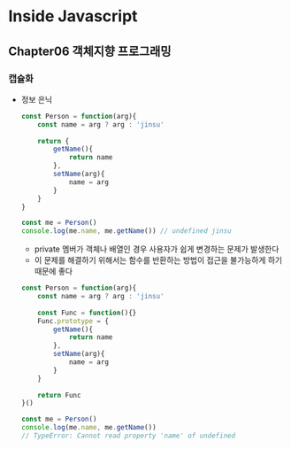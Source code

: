 # Inside Javascript

##  Chapter06 객체지향 프로그래밍

### 캡슐화

- 정보 은닉

  ```js
  const Person = function(arg){
      const name = arg ? arg : 'jinsu'
      
      return {
          getName(){
              return name
          },
          setName(arg){
              name = arg
          }
      }
  }
  
  const me = Person()
  console.log(me.name, me.getName()) // undefined jinsu
  ```

  - private 멤버가 객체나 배열인 경우 사용자가 쉽게 변경하는 문제가 발생한다 
  - 이 문제를 해결하기 위해서는 함수를 반환하는 방법이 접근을 불가능하게 하기 때문에 좋다

  ```js
  const Person = function(arg){
      const name = arg ? arg : 'jinsu'
      
      const Func = function(){}
      Func.prototype = {
          getName(){
              return name
          },
          setName(arg){
              name = arg
          }
      }
      
      return Func
  }()
  
  const me = Person()
  console.log(me.name, me.getName()) 
  // TypeError: Cannot read property 'name' of undefined
  ```

